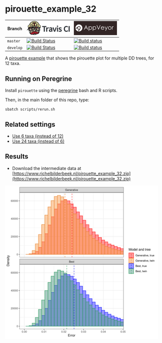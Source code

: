 # pirouette_example_32

Branch   |[![Travis CI logo](pics/TravisCI.png)](https://travis-ci.com)                                                                                                 |[![AppVeyor logo](pics/AppVeyor.png)](https://appveyor.com)                                                                                               
---------|--------------------------------------------------------------------------------------------------------------------------------------------------------------|---------------------------------------------------------------------------------------------------------------------------------------------------------------------------------------------
`master` |[![Build Status](https://travis-ci.com/richelbilderbeek/pirouette_example_32.svg?branch=master)](https://travis-ci.com/richelbilderbeek/pirouette_example_32) |[![Build status](https://ci.appveyor.com/api/projects/status/fm0tn5gsmfxuikpv/branch/master?svg=true)](https://ci.appveyor.com/project/richelbilderbeek/pirouette-example-32/branch/master) 
`develop`|[![Build Status](https://travis-ci.com/richelbilderbeek/pirouette_example_32.svg?branch=develop)](https://travis-ci.com/richelbilderbeek/pirouette_example_32)|[![Build status](https://ci.appveyor.com/api/projects/status/fm0tn5gsmfxuikpv/branch/develop?svg=true)](https://ci.appveyor.com/project/richelbilderbeek/pirouette-example-32/branch/develop)

A [pirouette example](https://github.com/richelbilderbeek/pirouette_examples)
that shows the pirouette plot for multiple DD trees, for 12 taxa.

## Running on Peregrine

Install `pirouette` using the [peregrine](https://github.com/richelbilderbeek/peregrine)
bash and R scripts.

Then, in the main folder of this repo, type:

```
sbatch scripts/rerun.sh
```

## Related settings

 * [Use 6 taxa (instead of 12)](https://github.com/richelbilderbeek/pirouette_example_28)
 * [Use 24 taxa (instead of 6)](https://github.com/richelbilderbeek/pirouette_example_33)

## Results

 * Download the intermediate data at 
   [https://www.richelbilderbeek.nl/pirouette_example_32.zip](https://www.richelbilderbeek.nl/pirouette_example_32.zip)

![](errors.png)

